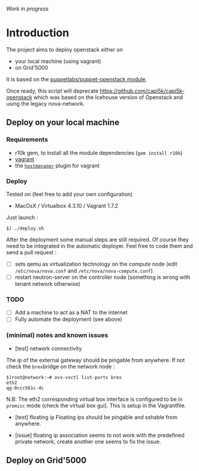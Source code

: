 *Work in progress*

# Introduction

The project aims to deploy openstack either on 

* your local machine (using vagrant)
* on Grid'5000

It is based on the [puppetlabs/puppet-openstack module](https://github.com/puppetlabs/puppetlabs-openstack).

Once ready, this script will deprecate https://github.com/capi5k/capi5k-openstack which was based on the Icehouse version of Openstack and using the legacy nova-network. 

## Deploy on your local machine

### Requirements

* r10k gem, to install all the module dependencies (```gem install r10k```)
* [vagrant](http://www.vagrantup.com/downloads.html)
* the [```hostmanager```](https://github.com/smdahlen/vagrant-hostmanager) plugin for vagrant

### Deploy

Tested on (feel free to add your own configuration)
* MacOsX / Virtualbox 4.3.10 / Vagrant 1.7.2 

Just launch : 
```
$) ./deploy.sh
```

After the deployment some manual steps are still required. Of course they need to be integrated in the automatic deployer.
Feel free to code them and send a pull request :

- [ ] sets qemu as virtualization technology on the compute node (edit ```/etc/nova/nova.conf``` and ```/etc/nova/nova-compute.conf```)
- [ ] restart neutron-server on the controller node (something is wrong with tenant network otherwise)

### TODO 

- [ ] Add a machine to act as a NAT to the internet
- [ ] Fully automate the deployment (see above)

### (minimal) notes and known issues

* [test] network connectivity

The ip of the external gateway should be pingable from anywhere.
If not check the ```brex```bridge on the network node :
```
$)root@network:~# ovs-vsctl list-ports brex
eth2
qg-0ccc561c-4c
```

N.B: The eth2 corresponding virtual box interface is configured to be in ```promisc``` mode (check the virtual box gui). This is setup in the Vagrantfile.

* [test] floating ip
 Floating ips should be pingable and sshable from anywhere.

* [issue] floating ip association
seems to not work with the predefined private network, create another one seems to fix the issue.

## Deploy on Grid'5000
